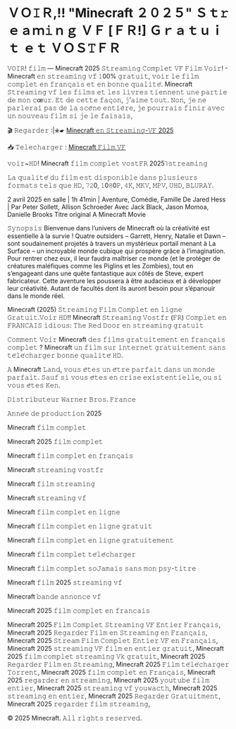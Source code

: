 # ＶＯ𝙸Ｒ,!! "Minecraft ２０２５" Ｓｔ𝚛ｅａｍ𝚒ｎｇ ＶＦ [ＦＲ!] Ｇｒａｔｕｉｔ ｅｔ ＶＯＳ𝚃ＦＲ

𝚅𝙾𝙸𝚁! 𝚏𝚒𝚕𝚖 — Minecraft 2025 𝚂𝚝𝚛𝚎𝚊𝚖𝚒𝚗𝚐 𝙲𝚘𝚖𝚙𝚕𝚎𝚝 𝚅𝙵 𝙵𝚒𝚕𝚖 𝚅𝚘𝚒𝚛! - Minecraft 𝚎𝚗 𝚜𝚝𝚛𝚎𝚊𝚖𝚒𝚗𝚐 𝚟𝚏 𝟷00% 𝚐𝚛𝚊𝚝𝚞𝚒𝚝, 𝚟𝚘𝚒𝚛 𝚕𝚎 𝚏𝚒𝚕𝚖 𝚌𝚘𝚖𝚙𝚕𝚎𝚝 𝚎𝚗 𝚏𝚛𝚊𝚗𝚌̧𝚊𝚒𝚜 𝚎𝚝 𝚎𝚗 𝚋𝚘𝚗𝚗𝚎 𝚚𝚞𝚊𝚕𝚒𝚝𝚎́. Minecraft 𝚂𝚝𝚛𝚎𝚊𝚖𝚒𝚗𝚐 𝚟𝚏 𝚕𝚎𝚜 𝚏𝚒𝚕𝚖𝚜 𝚎𝚝 𝚕𝚎𝚜 𝚕𝚒𝚟𝚛𝚎𝚜 𝚝𝚒𝚎𝚗𝚗𝚎𝚗𝚝 𝚞𝚗𝚎 𝚙𝚊𝚛𝚝𝚒𝚎 𝚍𝚎 𝚖𝚘𝚗 𝚌œ𝚞𝚛. 𝙴𝚝 𝚍𝚎 𝚌𝚎𝚝𝚝𝚎 𝚏𝚊𝚌̧𝚘𝚗, 𝚓’𝚊𝚒𝚖𝚎 𝚝𝚘𝚞𝚝. 𝙽𝚘𝚗, 𝚓𝚎 𝚗𝚎 𝚙𝚊𝚛𝚕𝚎𝚛𝚊𝚒 𝚙𝚊𝚜 𝚍𝚎 𝚕𝚊 𝚜𝚌𝚎̀𝚗𝚎 𝚎𝚗𝚝𝚒𝚎̀𝚛𝚎, 𝚓𝚎 𝚙𝚘𝚞𝚛𝚛𝚊𝚒𝚜 𝚏𝚒𝚗𝚒𝚛 𝚊𝚟𝚎𝚌 𝚞𝚗 𝚗𝚘𝚞𝚟𝚎𝚊𝚞 𝚏𝚒𝚕𝚖 𝚜𝚒 𝚓𝚎 𝚕𝚎 𝚏𝚊𝚒𝚜𝚊𝚒𝚜,

🎬 𝚁𝚎𝚐𝚊𝚛𝚍𝚎𝚛 :|✮☛ [Minecraft 𝚎𝚗 𝚂𝚝𝚛𝚎𝚊𝚖𝚒𝚗𝚐-𝚅𝙵 2025](https://t.co/cZJO3kd67A)

📥 𝚃𝚎𝚕𝚎𝚌𝚑𝚊𝚛𝚐𝚎𝚛 : [Minecraft 𝙵𝚒𝚕𝚖 𝚅𝙵](https://t.co/cZJO3kd67A)

𝚟𝚘𝚒𝚛~𝙷𝙳! Minecraft 𝚏𝚒𝚕𝚖 𝚌𝚘𝚖𝚙𝚕𝚎𝚝 𝚟𝚘𝚜𝚝𝙵𝚁 2025⏋𝚜𝚝𝚛𝚎𝚊𝚖𝚒𝚗𝚐

𝙻𝚊 𝚚𝚞𝚊𝚕𝚒𝚝𝚎́ 𝚍𝚞 𝚏𝚒𝚕𝚖 𝚎𝚜𝚝 𝚍𝚒𝚜𝚙𝚘𝚗𝚒𝚋𝚕𝚎 𝚍𝚊𝚗𝚜 𝚙𝚕𝚞𝚜𝚒𝚎𝚞𝚛𝚜 𝚏𝚘𝚛𝚖𝚊𝚝𝚜 𝚝𝚎𝚕𝚜 𝚚𝚞𝚎 𝙷𝙳, 𝟽𝟸0, 𝟷0𝟾0𝙿, 𝟺𝙺, 𝙼𝙺𝚅, 𝙼𝙿𝚅, 𝚄𝙷𝙳, 𝙱𝙻𝚄𝚁𝙰𝚈.

2 avril 2025 en salle | 1h 41min | Aventure, Comédie, Famille
De Jared Hess | Par Peter Sollett, Allison Schroeder
Avec Jack Black, Jason Momoa, Danielle Brooks
Titre original A Minecraft Movie

𝚂𝚢𝚗𝚘𝚙𝚜𝚒𝚜
Bienvenue dans l’univers de Minecraft où la créativité est essentielle à la survie ! Quatre outsiders – Garrett, Henry, Natalie et Dawn – sont soudainement projetés à travers un mystérieux portail menant à La Surface – un incroyable monde cubique qui prospère grâce à l’imagination. Pour rentrer chez eux, il leur faudra maîtriser ce monde (et le protéger de créatures maléfiques comme les Piglins et les Zombies), tout en s’engageant dans une quête fantastique aux côtés de Steve, expert fabricateur. Cette aventure les poussera à être audacieux et à développer leur créativité. Autant de facultés dont ils auront besoin pour s’épanouir dans le monde réel.

Minecraft (2025) 𝚂𝚝𝚛𝚎𝚊𝚖𝚒𝚗𝚐 𝙵𝚒𝚕𝚖 𝙲𝚘𝚖𝚙𝚕𝚎𝚝 𝚎𝚗 𝚕𝚒𝚐𝚗𝚎 𝙶𝚛𝚊𝚝𝚞𝚒𝚝.𝚅𝚘𝚒𝚛 𝙷𝙳!! Minecraft 𝚂𝚝𝚛𝚎𝚊𝚖𝚒𝚗𝚐 𝚅𝚘𝚜𝚝𝚏𝚛 (𝙵𝚁) 𝙲𝚘𝚖𝚙𝚕𝚎𝚝 𝚎𝚗 𝙵𝚁𝙰𝙽𝙲𝙰𝙸𝚂 𝚒𝚍𝚒𝚘𝚞𝚜: 𝚃𝚑𝚎 𝚁𝚎𝚍 𝙳𝚘𝚘𝚛 𝚎𝚗 𝚜𝚝𝚛𝚎𝚊𝚖𝚒𝚗𝚐 𝚐𝚛𝚊𝚝𝚞𝚒𝚝

𝙲𝚘𝚖𝚖𝚎𝚗𝚝 𝚅𝚘𝚒𝚛 Minecraft 𝚍𝚎𝚜 𝚏𝚒𝚕𝚖𝚜 𝚐𝚛𝚊𝚝𝚞𝚒𝚝𝚎𝚖𝚎𝚗𝚝 𝚎𝚗 𝚏𝚛𝚊𝚗𝚌̧𝚊𝚒𝚜 𝚌𝚘𝚖𝚙𝚕𝚎𝚝 ? Minecraft 𝚞𝚗 𝚏𝚒𝚕𝚖 𝚜𝚞𝚛 𝚒𝚗𝚝𝚎𝚛𝚗𝚎𝚝 𝚐𝚛𝚊𝚝𝚞𝚒𝚝𝚎𝚖𝚎𝚗𝚝 𝚜𝚊𝚗𝚜 𝚝𝚎́𝚕𝚎́𝚌𝚑𝚊𝚛𝚐𝚎𝚛 𝚋𝚘𝚗𝚗𝚎 𝚚𝚞𝚊𝚕𝚒𝚝𝚎́ 𝙷𝙳.

𝙰 Minecraft 𝙻𝚊𝚗𝚍, 𝚟𝚘𝚞𝚜 𝚎̂𝚝𝚎𝚜 𝚞𝚗 𝚎̂𝚝𝚛𝚎 𝚙𝚊𝚛𝚏𝚊𝚒𝚝 𝚍𝚊𝚗𝚜 𝚞𝚗 𝚖𝚘𝚗𝚍𝚎 𝚙𝚊𝚛𝚏𝚊𝚒𝚝. 𝚂𝚊𝚞𝚏 𝚜𝚒 𝚟𝚘𝚞𝚜 𝚎̂𝚝𝚎𝚜 𝚎𝚗 𝚌𝚛𝚒𝚜𝚎 𝚎𝚡𝚒𝚜𝚝𝚎𝚗𝚝𝚒𝚎𝚕𝚕𝚎, 𝚘𝚞 𝚜𝚒 𝚟𝚘𝚞𝚜 𝚎̂𝚝𝚎𝚜 𝙺𝚎𝚗.

𝙳𝚒𝚜𝚝𝚛𝚒𝚋𝚞𝚝𝚎𝚞𝚛 𝚆𝚊𝚛𝚗𝚎𝚛 𝙱𝚛𝚘𝚜. 𝙵𝚛𝚊𝚗𝚌𝚎

𝙰𝚗𝚗𝚎́𝚎 𝚍𝚎 𝚙𝚛𝚘𝚍𝚞𝚌𝚝𝚒𝚘𝚗 2025

Minecraft 𝚏𝚒𝚕𝚖 𝚌𝚘𝚖𝚙𝚕𝚎𝚝

Minecraft 2025 𝚏𝚒𝚕𝚖 𝚌𝚘𝚖𝚙𝚕𝚎𝚝

Minecraft 𝚏𝚒𝚕𝚖 𝚌𝚘𝚖𝚙𝚕𝚎𝚝 𝚎𝚗 𝚏𝚛𝚊𝚗𝚌̧𝚊𝚒𝚜

Minecraft 𝚜𝚝𝚛𝚎𝚊𝚖𝚒𝚗𝚐 𝚟𝚘𝚜𝚝𝚏𝚛

Minecraft 𝚏𝚒𝚕𝚖 𝚜𝚝𝚛𝚎𝚊𝚖𝚒𝚗𝚐

Minecraft 𝚜𝚝𝚛𝚎𝚊𝚖𝚒𝚗𝚐 𝚟𝚏

Minecraft 𝚏𝚒𝚕𝚖 𝚌𝚘𝚖𝚙𝚕𝚎𝚝 𝚎𝚗 𝚕𝚒𝚐𝚗𝚎

Minecraft 𝚏𝚒𝚕𝚖 𝚌𝚘𝚖𝚙𝚕𝚎𝚝 𝚎𝚗 𝚕𝚒𝚐𝚗𝚎 𝚐𝚛𝚊𝚝𝚞𝚒𝚝

Minecraft 𝚏𝚒𝚕𝚖 𝚌𝚘𝚖𝚙𝚕𝚎𝚝 𝚎𝚗 𝚕𝚒𝚐𝚗𝚎 𝚐𝚛𝚊𝚝𝚞𝚒𝚝𝚎𝚖𝚎𝚗𝚝

Minecraft 𝚏𝚒𝚕𝚖 𝚌𝚘𝚖𝚙𝚕𝚎𝚝 𝚝𝚎́𝚕𝚎́𝚌𝚑𝚊𝚛𝚐𝚎𝚛

Minecraft 𝚏𝚒𝚕𝚖 𝚌𝚘𝚖𝚙𝚕𝚎𝚝 𝚜𝚘𝙹𝚊𝚖𝚊𝚒𝚜 𝚜𝚊𝚗𝚜 𝚖𝚘𝚗 𝚙𝚜𝚢-𝚝𝚒𝚝𝚛𝚎

Minecraft 𝚏𝚒𝚕𝚖 2025 𝚜𝚝𝚛𝚎𝚊𝚖𝚒𝚗𝚐 𝚟𝚏

Minecraft 𝚋𝚊𝚗𝚍𝚎 𝚊𝚗𝚗𝚘𝚗𝚌𝚎 𝚟𝚏

Minecraft 2025 𝚏𝚒𝚕𝚖 𝚌𝚘𝚖𝚙𝚕𝚎𝚝 𝚎𝚗 𝚏𝚛𝚊𝚗𝚌𝚊𝚒𝚜

Minecraft 2025 𝙵𝚒𝚕𝚖 𝙲𝚘𝚖𝚙𝚕𝚎𝚝 𝚂𝚝𝚛𝚎𝚊𝚖𝚒𝚗𝚐 𝚅𝙵 𝙴𝚗𝚝𝚒𝚎𝚛 𝙵𝚛𝚊𝚗𝚌̧𝚊𝚒𝚜,
Minecraft 2025 𝚁𝚎𝚐𝚊𝚛𝚍𝚎𝚛 𝙵𝚒𝚕𝚖 𝚎𝚗 𝚂𝚝𝚛𝚎𝚊𝚖𝚒𝚗𝚐 𝚎𝚗 𝙵𝚛𝚊𝚗𝚌̧𝚊𝚒𝚜,
Minecraft 2025 𝚂𝚝𝚛𝚎𝚊𝚖 𝙵𝚒𝚕𝚖 𝙲𝚘𝚖𝚙𝚕𝚎𝚝 𝙴𝚗𝚝𝚒𝚎𝚛 𝚅𝙵 𝚎𝚗 𝙵𝚛𝚊𝚗𝚌̧𝚊𝚒𝚜,
Minecraft 2025 𝚜𝚝𝚛𝚎𝚊𝚖𝚒𝚗𝚐 𝚅𝙵 𝚏𝚒𝚕𝚖 𝚎𝚗 𝚎𝚗𝚝𝚒𝚎𝚛 𝚐𝚛𝚊𝚝𝚞𝚒𝚝,
Minecraft 2025 𝚏𝚒𝚕𝚖 𝚌𝚘𝚖𝚙𝚕𝚎𝚝 𝚜𝚝𝚛𝚎𝚊𝚖𝚒𝚗𝚐 𝚅𝚔 𝚐𝚛𝚊𝚝𝚞𝚒𝚝,
Minecraft 2025 𝚁𝚎𝚐𝚊𝚛𝚍𝚎𝚛 𝙵𝚒𝚕𝚖 𝚎𝚗 𝚂𝚝𝚛𝚎𝚊𝚖𝚒𝚗𝚐,
Minecraft 2025 𝙵𝚒𝚕𝚖 𝚝𝚎́𝚕𝚎́𝚌𝚑𝚊𝚛𝚐𝚎𝚛 𝚃𝚘𝚛𝚛𝚎𝚗𝚝,
Minecraft 2025 𝚏𝚒𝚕𝚖 𝚌𝚘𝚖𝚙𝚕𝚎𝚝 𝚎𝚗 𝙵𝚛𝚊𝚗𝚌̧𝚊𝚒𝚜,
Minecraft 2025 𝚛𝚎𝚐𝚊𝚛𝚍𝚎𝚛 𝚎𝚗 𝚜𝚝𝚛𝚎𝚊𝚖𝚒𝚗𝚐,
Minecraft 2025 𝚢𝚘𝚞𝚝𝚞𝚋𝚎 𝚏𝚒𝚕𝚖 𝚎𝚗𝚝𝚒𝚎𝚛,
Minecraft 2025 𝚜𝚝𝚛𝚎𝚊𝚖𝚒𝚗𝚐 𝚟𝚏 𝚢𝚘𝚞𝚠𝚊𝚌𝚝𝚑,
Minecraft 2025 𝚜𝚝𝚛𝚎𝚊𝚖𝚒𝚗𝚐 𝚎𝚗 𝚎𝚗𝚝𝚒𝚎𝚛,
Minecraft 2025 𝚁𝚎𝚐𝚊𝚛𝚍𝚎𝚛 𝙶𝚛𝚊𝚝𝚞𝚒𝚝𝚖𝚎𝚗𝚝,
Minecraft 2025 𝚛𝚎𝚐𝚊𝚛𝚍𝚎𝚛 𝚏𝚒𝚕𝚖 𝚜𝚝𝚛𝚎𝚊𝚖𝚒𝚗𝚐,

© 2025 Minecraft. 𝙰𝚕𝚕 𝚛𝚒𝚐𝚑𝚝𝚜 𝚛𝚎𝚜𝚎𝚛𝚟𝚎𝚍.
